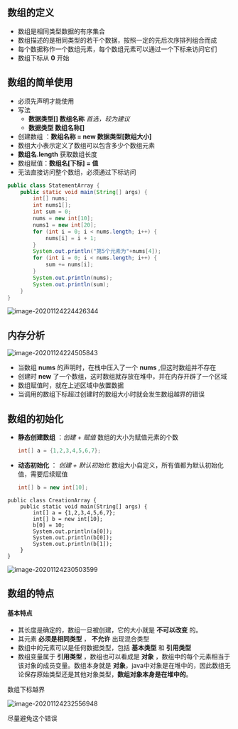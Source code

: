## 数组的定义

- 数组是相同类型数据的有序集合
- 数组描述的是相同类型的若干个数据，按照一定的先后次序排列组合而成
- 每个数据称作一个数组元素，每个数组元素可以通过一个下标来访问它们
- 数组下标从 **0** 开始



## 数组的简单使用

- 必须先声明才能使用
- 写法
    - **数据类型[]	数组名称**     		*首选，较为建议* 
    - **数据类型      数组名称[]** 
- 创建数组 ：**数组名称    =    new 数据类型[数组大小]** 
- 数组大小表示定义了数组可以包含多少个数组元素
- **数组名.length** 获取数组长度
- 数组赋值：**数组名[下标] = 值** 
- 无法直接访问整个数组，必须通过下标访问

```java
public class StatementArray {
    public static void main(String[] args) {
        int[] nums;
        int nums1[];
        int sum = 0;
        nums = new int[10];
        nums1 = new int[20];
        for (int i = 0; i < nums.length; i++) {
            nums[i] = i + 1;
        }
        System.out.println("第5个元素为"+nums[4]);
        for (int i = 0; i < nums.length; i++) {
            sum += nums[i];
        }
        System.out.println(nums);
        System.out.println(sum);
    }
}
```

![image-20201124224426344](https://img2020.cnblogs.com/blog/2213660/202011/2213660-20201124224427076-1012446688.png)



## 内存分析

![image-20201124224505843](https://img2020.cnblogs.com/blog/2213660/202011/2213660-20201124224506426-1502550529.png)

- 当数组 **nums** 的声明时，在栈中压入了一个 **nums** ,但这时数组并不存在
- 创建时 **new** 了一个数组，这时数组就存放在堆中，并在内存开辟了一个区域
- 数组赋值时，就在上述区域中放置数据
- 当调用的数组下标超过创建时的数组大小时就会发生数组越界的错误



## 数组的初始化

- **静态创建数组** ：*创建 + 赋值* 		数组的大小为赋值元素的个数

    ```java
    int[] a = {1,2,3,4,5,6,7};
    ```

- **动态初始化** ： *创建 + 默认初始化*    数组大小自定义，所有值都为默认初始化值，需要后续赋值

    ```java
    int[] b = new int[10];
    ```

```
public class CreationArray {
    public static void main(String[] args) {
        int[] a = {1,2,3,4,5,6,7};
        int[] b = new int[10];
        b[0] = 10;
        System.out.println(a[0]);
        System.out.println(b[0]);
        System.out.println(b[1]);
    }
}
```

![image-20201124230503599](https://img2020.cnblogs.com/blog/2213660/202011/2213660-20201124230504035-422583940.png)



## 数组的特点

#### 基本特点

- 其长度是确定的，数组一旦被创建，它的大小就是 **不可以改变** 的。
- 其元素 **必须是相同类型** ， **不允许** 出现混合类型
- 数组中的元素可以是任何数据类型，包括 **基本类型** 和 **引用类型** 
- 数组变量属于 **引用类型** ，数组也可以看成是 **对象** ，数组中的每个元素相当于该对象的成员变量。数组本身就是 **对象**，java中对象是在堆中的，因此数组无论保存原始类型还是其他对象类型，**数组对象本身是在堆中的**。

 

数组下标越界

![image-20201124232556948](https://img2020.cnblogs.com/blog/2213660/202011/2213660-20201124232557440-951679731.png)

尽量避免这个错误